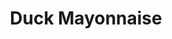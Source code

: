 ---
templateKey: blog-post
featuredpost: false
featuredimage: /assets/Duck_Mayonnaise.png
title: Duck Mayonnaise
description: Artisan Goods
testfield: 614
---